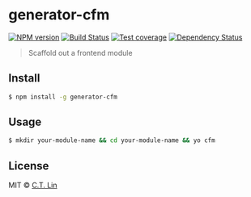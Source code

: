 # generator-cfm

[![NPM version][npm-image]][npm-url]
[![Build Status][travis-image]][travis-url]
[![Test coverage][coveralls-image]][coveralls-url]
[![Dependency Status][david_img]][david_site]

> Scaffold out a frontend module

## Install

```sh
$ npm install -g generator-cfm
```

## Usage

```sh
$ mkdir your-module-name && cd your-module-name && yo cfm
```

## License

MIT © [C.T. Lin](https://github.com/chentsulin)

[npm-image]: https://badge.fury.io/js/generator-cfm.svg
[npm-url]: https://npmjs.org/package/generator-cfm
[travis-image]: https://travis-ci.org/chentsulin/generator-cfm.svg
[travis-url]: https://travis-ci.org/chentsulin/generator-cfm
[coveralls-image]: https://coveralls.io/repos/chentsulin/generator-cfm/badge.svg?branch=master&service=github
[coveralls-url]: https://coveralls.io/r/chentsulin/generator-cfm?branch=master
[david_img]: https://david-dm.org/chentsulin/generator-cfm.svg
[david_site]: https://david-dm.org/chentsulin/generator-cfm
